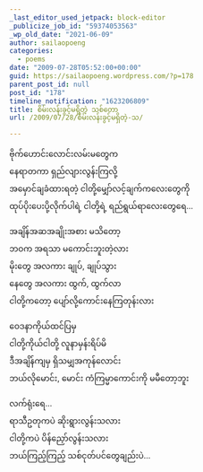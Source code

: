 ```yaml
---
_last_editor_used_jetpack: block-editor
_publicize_job_id: "59374053563"
_wp_old_date: "2021-06-09"
author: sailaopoeng
categories:
  - poems
date: "2009-07-28T05:52:00+00:00"
guid: https://sailaopoeng.wordpress.com/?p=178
parent_post_id: null
post_id: "178"
timeline_notification: "1623206809"
title: စိမ်းလန်းခွင့်မရှိတဲ့ သစ်တော
url: /2009/07/28/စိမ်းလန်းခွင့်မရှိတဲ့-သ/

---
```

ဗိုက်ဟောင်းလောင်းလမ်းမတွေက  
နေရာတကာ ရှည်လျားလွန်းကြလို့  
အမှောင်ချခံထားရတဲ့ ငါတို့မျှော်လင့်ချက်ကလေးတွေကို  
ထုပ်ပိုးပေးပို့လိုက်ပါရဲ့ ငါတို့ရဲ့ ရည်ရွယ်ရာလေးတွေရေ…

အချိန်အဆအချိုးအစား မသိတော့  
ဘဝက အရသာ မကောင်းဘူးတဲ့လား  
မိုးတွေ အလကား ချုပ်, ချုပ်သွား  
နေတွေ အလကား ထွက်, ထွက်လာ  
ငါတို့ကတော့ ပျော်လို့ကောင်းနေကြတုန်းလား

ဝေဒနာကိုယ်ထင်ပြမှ  
ငါတို့ကိုယ်ငါတို့ လူနာမှန်းရိပ်မိ  
ဒီအချိန်ကျမှ ရှိသမျှအကုန်လောင်း  
ဘယ်လိုမောင်း, မောင်း ကံကြမ္မာကောင်းကို မမီတော့ဘူး

လက်ရုံးရေ…  
ရာသီဥတုကပဲ ဆိုးရွားလွန်းသလား  
ငါတို့ကပဲ ပိန်ညှော်လွန်းသလား  
ဘယ်ကြည့်ကြည့် သစ်ငုတ်ပင်တွေချည်းပဲ…
